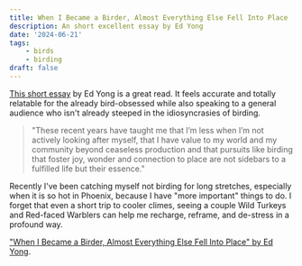 ```yaml
---
title: When I Became a Birder, Almost Everything Else Fell Into Place
description: An short excellent essay by Ed Yong
date: '2024-06-21'
tags:
    - birds
    - birding
draft: false
---
```


[This short essay](https://www.nytimes.com/2024/03/30/opinion/birding-spring-merlin-ebird.html?unlocked_article_code=1.000.eh-X.CMLj_CsLEuai&smid=url-share) by Ed Yong is a great read. It feels accurate and totally relatable for the already bird-obsessed while also speaking to a general audience who isn't already steeped in the idiosyncrasies of birding.

> "These recent years have taught me that I’m less when I’m not actively looking after myself, that I have value to my world and my community beyond ceaseless production and that pursuits like birding that foster joy, wonder and connection to place are not sidebars to a fulfilled life but their essence."

Recently I've been catching myself not birding for long stretches, especially when it is so hot in Phoenix, because I have "more important" things to do. I forget that even a short trip to cooler climes, seeing a couple Wild Turkeys and Red-faced Warblers can help me recharge, reframe, and de-stress in a profound way.

["When I Became a Birder, Almost Everything Else Fell Into Place" by Ed Yong](https://www.nytimes.com/2024/03/30/opinion/birding-spring-merlin-ebird.html?unlocked_article_code=1.000.eh-X.CMLj_CsLEuai&smid=url-share).
